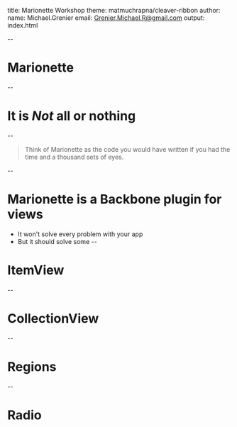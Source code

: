 title: Marionette Workshop
theme: matmuchrapna/cleaver-ribbon
author:
    name: Michael.Grenier
    email: Grenier.Michael.R@gmail.com
output: index.html

--
# Marionette
--
# It is _Not_ all or nothing
--

> Think of Marionette as the code you would have written if you had the time and a thousand sets of eyes.

--
# Marionette is a Backbone plugin for views
* It won't solve every problem with your app
* But it should solve some
--
# ItemView
--
# CollectionView
--
# Regions
--
# Radio
